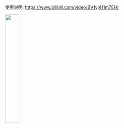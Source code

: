 使用说明: https://www.bilibili.com/video/BV1yj411m7EH/

<img src="https://files.tzwm.me/images/sd-webui-model-downloader-cn/banner_url_tips.png"  width="30%">
